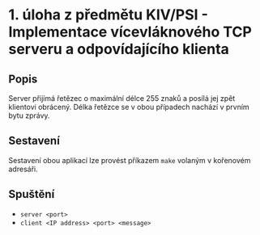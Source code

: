 # 1. úloha z předmětu KIV/PSI - Implementace vícevláknového TCP serveru a odpovídajícího klienta

## Popis
Server přijímá řetězec o maximální délce 255 znaků a posílá jej zpět klientovi obrácený. 
Délka řetězce se v obou případech nachází v prvním bytu zprávy.

## Sestavení
Sestavení obou aplikací lze provést příkazem `make` volaným v kořenovém adresáři.

## Spuštění
- `server <port>`
- `client <IP address> <port> <message>`
